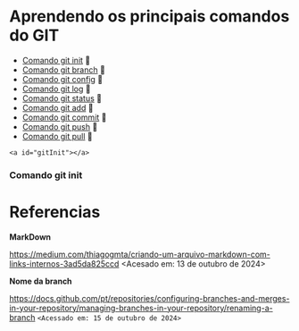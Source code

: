# Aprendendo os principais comandos do GIT

* [Comando git init](#gitInit) 🔗
* [Comando git branch](#gitbBranch) 🔗
* [Comando git config](#gitConfig) 🔗
* [Comando git log](#gitlog) 🔗
* [Comando git status](#gitStatus) 🔗
* [Comando git add](#gitAdd) 🔗
* [Comando git commit](#gitcomit) 🔗
* [Comando git push](#gitpush) 🔗
* [Comando git pull](#gitpull) 🔗

`<a id="gitInit"></a>`

### Comando git init

# Referencias

**MarkDown**

https://medium.com/thiagogmta/criando-um-arquivo-markdown-com-links-internos-3ad5da825ccd <Acesado em: 13 de outubro de 2024>

**Nome da branch**

https://docs.github.com/pt/repositories/configuring-branches-and-merges-in-your-repository/managing-branches-in-your-repository/renaming-a-branch `<Acessado em: 15 de outubro de 2024>`
